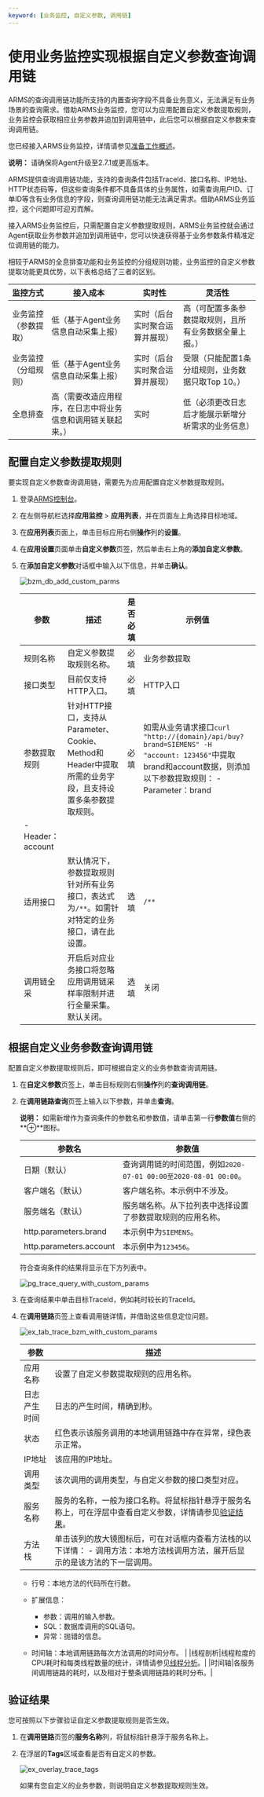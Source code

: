 ```yaml
---
keyword: [业务监控, 自定义参数, 调用链]
---
```


# 使用业务监控实现根据自定义参数查询调用链

ARMS的查询调用链功能所支持的内置查询字段不具备业务意义，无法满足有业务场景的查询需求。借助ARMS业务监控，您可以为应用配置自定义参数提取规则，业务监控会获取相应业务参数并追加到调用链中，此后您可以根据自定义参数来查询调用链。

您已经接入ARMS业务监控，详情请参见[准备工作概述](/cn.zh-CN/业务监控/接入指南（Java应用）/准备工作概述.md)。

**说明：** 请确保将Agent升级至2.7.1或更高版本。

ARMS提供查询调用链功能，支持的查询条件包括TraceId、接口名称、IP地址、HTTP状态码等，但这些查询条件都不具备具体的业务属性，如需查询用户ID、订单ID等含有业务信息的字段，则查询调用链功能无法满足需求。借助ARMS业务监控，这个问题即可迎刃而解。

接入ARMS业务监控后，只需配置自定义参数提取规则，ARMS业务监控就会通过Agent获取业务参数并追加到调用链中，您可以快速获得基于业务参数条件精准定位调用链的能力。

相较于ARMS的全息排查功能和业务监控的分组规则功能，业务监控的自定义参数提取功能更具优势，以下表格总结了三者的区别。

|监控方式|接入成本|实时性|灵活性|
|----|----|---|---|
|业务监控（参数提取）|低（基于Agent业务信息自动采集上报）|实时（后台实时聚合运算并展现）|高（可配置多条参数提取规则，且所有业务数据全量上报。）|
|业务监控（分组规则）|低（基于Agent业务信息自动采集上报）|实时（后台实时聚合运算并展现）|受限（只能配置1条分组规则，业务数据只取Top 10。）|
|全息排查|高（需要改造应用程序，在日志中将业务信息和调用链关联起来。）|实时|低（必须更改日志后才能展示新增分析需求的业务信息）|

## 配置自定义参数提取规则

要实现自定义参数查询调用链，需要先为应用配置自定义参数提取规则。

1.  登录[ARMS控制台](https://arms.console.aliyun.com/#/home)。

2.  在左侧导航栏选择**应用监控** \> **应用列表**，并在页面左上角选择目标地域。

3.  在**应用列表**页面上，单击目标应用右侧**操作**列的**设置**。

4.  在**应用设置**页面单击**自定义参数**页签，然后单击右上角的**添加自定义参数**。

5.  在**添加自定义参数**对话框中输入以下信息，并单击**确认**。

    ![bzm_db_add_custom_parms](https://static-aliyun-doc.oss-accelerate.aliyuncs.com/assets/img/zh-CN/1167197951/p137041.png)

    |参数|描述|是否必填|示例值|
    |--|--|----|---|
    |规则名称|自定义参数提取规则名称。|必填|业务参数提取|
    |接口类型|目前仅支持HTTP入口。|必填|HTTP入口|
    |参数提取规则|针对HTTP接口，支持从Parameter、Cookie、Method和Header中提取所需的业务字段，且支持设置多条参数提取规则。|必填|如需从业务请求接口`curl "http://{domain}/api/buy?brand=SIEMENS" -H "account: 123456"`中提取brand和account数据，则添加以下参数提取规则：     -   Parameter：brand
    -   Header：account |
    |适用接口|默认情况下，参数提取规则针对所有业务接口，表达式为`/**`。如需针对特定的业务接口，请在此设置。|选填|`/**`|
    |调用链全采|开启后对应业务接口将忽略应用调用链采样率限制并进行全量采集。默认关闭。|选填|关闭|


## 根据自定义业务参数查询调用链

配置自定义参数提取规则后，即可根据自定义的业务参数查询调用链。

1.  在**自定义参数**页签上，单击目标规则右侧**操作**列的**查询调用链**。

2.  在**调用链路查询**页签上输入以下参数，并单击**查询**。

    **说明：** 如需新增作为查询条件的参数名和参数值，请单击第一行**参数值**右侧的**⊕**图标。

    |参数名|参数值|
    |---|---|
    |日期（默认）|查询调用链的时间范围，例如`2020-07-01 00:00至2020-08-01 00:00`。|
    |客户端名（默认）|客户端名称。本示例中不涉及。|
    |服务端名（默认）|服务端名称。从下拉列表中选择设置了参数提取规则的应用名称。|
    |http.parameters.brand|本示例中为`SIEMENS`。|
    |http.parameters.account|本示例中为`123456`。|

    符合查询条件的结果将显示在下方列表中。

    ![pg_trace_query_with_custom_params](https://static-aliyun-doc.oss-accelerate.aliyuncs.com/assets/img/zh-CN/1167197951/p137270.png)

3.  在查询结果中单击目标TraceId，例如耗时较长的TraceId。

4.  在**调用链路**页签上查看调用链详情，并借助这些信息定位问题。

    ![ex_tab_trace_bzm_with_custom_params](https://static-aliyun-doc.oss-accelerate.aliyuncs.com/assets/img/zh-CN/1167197951/p137314.png)

    |参数|描述|
    |--|--|
    |应用名称|设置了自定义参数提取规则的应用名称。|
    |日志产生时间|日志的产生时间，精确到秒。|
    |状态|红色表示该服务调用的本地调用链路中存在异常，绿色表示正常。|
    |IP地址|该应用的IP地址。|
    |调用类型|该次调用的调用类型，与自定义参数的接口类型对应。|
    |服务名称|服务的名称，一般为接口名称。将鼠标指针悬浮于服务名称上，可在浮层中查看自定义参数，详情请参见[验证结果](#section_6th_80h_mjz)。|
    |方法栈|单击该列的放大镜图标后，可在对话框内查看方法栈的以下详情：    -   调用方法：本地方法栈调用方法，展开后显示的是该方法的下一层调用。
    -   行号：本地方法的代码所在行数。
    -   扩展信息：

        -   参数：调用的输入参数。
        -   SQL：数据库调用的SQL语句。
        -   异常：抛错的信息。
    -   时间轴：本地调用链路每次方法调用的时间分布。 |
    |线程剖析|线程粒度的CPU耗时和每类线程数量的统计，详情请参见[线程分析](/cn.zh-CN/应用监控/控制台功能/应用诊断/线程分析.md)。|
    |时间轴|各服务间调用链路的耗时，以及相对于整条调用链路的耗时分布。|


## 验证结果

您可按照以下步骤验证自定义参数提取规则是否生效。

1.  在**调用链路**页签的**服务名称**列，将鼠标指针悬浮于服务名称上。

2.  在浮层的**Tags**区域查看是否有自定义的参数。

    ![ex_overlay_trace_tags](https://static-aliyun-doc.oss-accelerate.aliyuncs.com/assets/img/zh-CN/1167197951/p137589.png)

    如果有您自定义的业务参数，则说明自定义参数提取规则生效。


